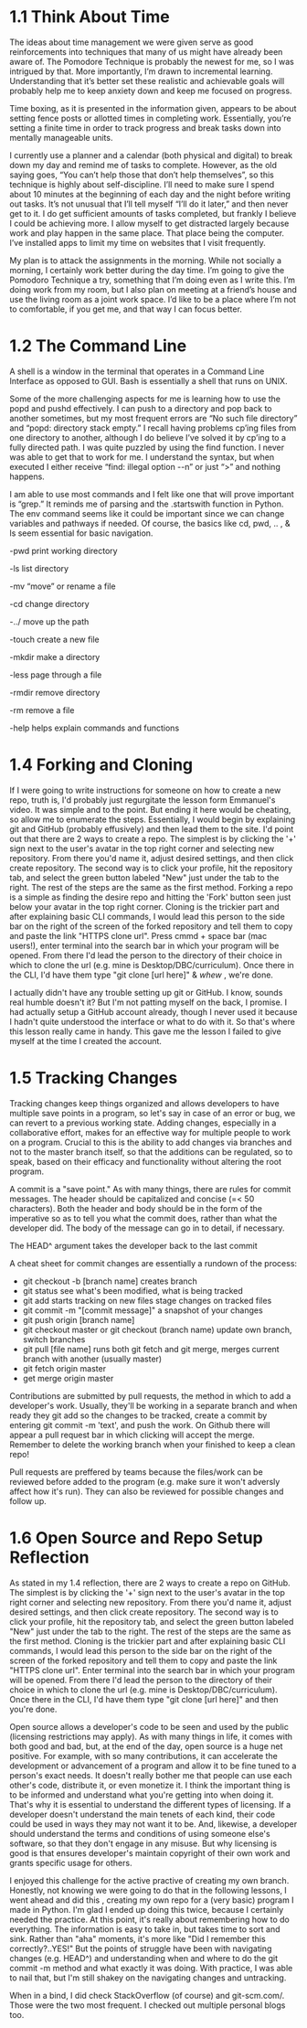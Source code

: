 # 1.1 Think About Time

The ideas about time management we were given serve as good reinforcements into techniques that many of us might have already been aware of. The Pomodore Technique is probably the newest for me, so I was intrigued by that. More importantly, I’m drawn to incremental learning. Understanding that it’s better set these realistic and achievable goals will probably help me to keep anxiety down and keep me focused on progress.

Time boxing, as it is presented in the information given, appears to be about setting fence posts or allotted times in completing work. Essentially, you’re setting a finite time in order to track progress and break tasks down into mentally manageable units.

I currently use a planner and a calendar (both physical and digital) to break down my day and remind me of tasks to complete. However, as the old saying goes, “You can’t help those that don’t help themselves”, so this technique is highly about self-discipline. I’ll need to make sure I spend about 10 minutes at the beginning of each day and the night before writing out tasks. It’s not unusual that I’ll tell myself “I’ll do it later,” and then never get to it. I do get sufficient amounts of tasks completed, but frankly I believe I could be achieving more. I allow myself to get distracted largely because work and play happen in the same place. That place being the computer. I’ve installed apps to limit my time on websites that I visit frequently.

My plan is to attack the assignments in the morning. While not socially a morning, I certainly work better during the day time. I’m going to give the Pomodoro Technique a try, something that I’m doing even as I write this. I’m doing work from my room, but I also plan on meeting at a friend’s house and use the living room as a joint work space. I’d like to be a place where I’m not to comfortable, if you get me, and that way I can focus better.

# 1.2 The Command Line

A shell is a window in the terminal that operates in a Command Line Interface as opposed to GUI. Bash is essentially a shell that runs on UNIX.

Some of the more challenging aspects for me is learning how to use the popd and pushd effectively. I can push to a directory and pop back to another sometimes, but my most frequent errors are “No such file directory” and “popd: directory stack empty.” I recall having problems cp’ing files from one directory to another, although I do believe I’ve solved it by cp’ing to a fully directed path. I was quite puzzled by using the find function. I never was able to get that to work for me. I understand the syntax, but when executed I either receive “find: illegal option --n” or just “>” and nothing happens.

I am able to use most commands and I felt like one that will prove important is “grep.” It reminds me of parsing and the .startswith function in Python. The env command seems like it could be important since we can change variables and pathways if needed. Of course, the basics like cd, pwd, .. , & ls seem essential for basic navigation.

-pwd print working directory

-ls list directory

-mv “move” or rename a file

-cd change directory

-../ move up the path

-touch create a new file

-mkdir make a directory

-less page through a file

-rmdir remove directory

-rm remove a file

-help helps explain commands and functions

# 1.4 Forking and Cloning

If I were going to write instructions for someone on how to create a new repo, truth is, I'd probably just regurgitate the lesson form Emmanuel's video.  It was simple and to the point.
But ending it here would be cheating, so allow me to enumerate the steps.  Essentially, I would begin by explaining git and GitHub (probably effusively) and then lead them to the site.  I'd point out that there are 2 ways to create a repo.  The simplest is by clicking the '+' sign next to the user's avatar in the top right corner and selecting new repository.  From there you'd name it, adjust desired settings, and then click create repository.  The second way is to click your profile, hit the repository tab, and select the green button labeled "New" just under the tab to the right.  The rest of the steps are the same as the first method.  Forking a repo is a simple as finding the desire repo and hitting the 'Fork' button seen just below your avatar in the top right corner.  Cloning is the trickier part and after explaining basic CLI commands, I would lead this person to the side bar on the right of the screen of the forked repository and tell them to copy and paste the link "HTTPS clone url".  Press cmmd + space bar (mac users!), enter terminal into the search bar in which your program will be opened.  From there I'd lead the person to the directory of their choice in which to clone the url (e.g. mine is Desktop/DBC/curriculum).  Once there in the CLI, I'd have them type "git clone [url here]" & *whew* , we're done.

I actually didn't have any trouble setting up git or GitHub.  I know, sounds real humble doesn't it?  But I'm not patting myself on the back, I promise.  I had actually setup a GitHub account already, though I never used it because I hadn't quite understood the interface or what to do with it.  So that's where this lesson really came in handy.  This gave me the lesson I failed to give myself at the time I created the account.

# 1.5 Tracking Changes

Tracking changes keep things organized and allows developers to have multiple save points in a program, so let's say in case of an error or bug, we can revert to a previous working state.  Adding changes, especially in a collaborative effort, makes for an effective way for multiple people to work on a program.  Crucial to this is the ability to add changes via branches and not to the master branch itself, so that the additions can be regulated, so to speak, based on their efficacy and functionality without altering the root program.

A commit is a "save point."  As with many things, there are rules for commit messages.  The header should be capitalized and concise (=< 50 characters).  Both the header and body should be in the form of the imperative so as to tell you what the commit does, rather than what the developer did.  The body of the message can go in to detail, if necessary.

The HEAD^ argument takes the developer back to the last commit

A cheat sheet for commit changes are essentially a rundown of the process:
  * git checkout -b [branch name]
    creates branch
  * git status
    see what's been modified, what is being tracked
  * git add
    starts tracking on new files
    stage changes on tracked files
  * git commit -m "[commit message]"
    a snapshot of your changes
  * git push origin [branch name]
  * git checkout master or git checkout (branch name)
    update own branch, switch branches
  * git pull [file name]
    runs both git fetch and git merge, merges current branch with another (usually master)
  * git fetch origin master
  * get merge origin master

Contributions are submitted by pull requests, the method in which to add a developer's work.  Usually, they'll be working in a separate branch and when ready they git add so the changes to be tracked, create a commit by entering git commit -m 'text', and push the work.  On Github there will appear a pull request bar in which clicking will accept the merge.  Remember to delete the working branch when your finished to keep a clean repo!

Pull requests are preffered by teams because the files/work can be reviewed before added to the program (e.g. make sure it won't adversly affect how it's run).  They can also be reviewed for possible changes and follow up.

# 1.6 Open Source and Repo Setup Reflection

As stated in my 1.4 reflection, there are 2 ways to create a repo on GitHub. The simplest is by clicking the '+' sign next to the user's avatar in the top right corner and selecting new repository.  From there you'd name it, adjust desired settings, and then click create repository.  The second way is to click your profile, hit the repository tab, and select the green button labeled "New" just under the tab to the right.  The rest of the steps are the same as the first method.  Cloning is the trickier part and after explaining basic CLI commands, I would lead this person to the side bar on the right of the screen of the forked repository and tell them to copy and paste the link "HTTPS clone url".  Enter terminal into the search bar in which your program will be opened.  From there I'd lead the person to the directory of their choice in which to clone the url (e.g. mine is Desktop/DBC/curriculum).  Once there in the CLI, I'd have them type "git clone [url here]" and then you're done.

Open source allows a developer's code to be seen and used by the public (licensing restrictions may apply).  As with many things in life, it comes with both good and bad, but, at the end of the day, open source is a huge net positive.  For example, with so many contributions, it can accelerate the development or advancement of a program and allow it to be fine tuned to a person's exact needs. It doesn't really bother me that people can use each other's code, distribute it, or even monetize it.  I think the important thing is to be informed and understand what you're getting into when doing it. That's why it is essential to understand the different types of licensing.  If a developer doesn't understand the main tenets of each kind, their code could be used in ways they may not want it to be.  And, likewise, a developer should understand the terms and conditions of using someone else's software, so that they don't engage in any misuse.  But why licensing is good is that ensures developer's maintain copyright of their own work and grants specific usage for others.

I enjoyed this challenge for the active practive of creating my own branch.  Honestly, not knowing we were going to do that in the following lessons, I went ahead and did this , creating my own repo for a (very basic) program I made in Python.  I'm glad I ended up doing this twice, because I certainly needed the practice.  At this point, it's really about remembering how to do everything.  The information is easy to take in, but takes time to sort and sink.  Rather than "aha" moments, it's more like "Did I remember this correctly?..YES!"  But the points of struggle have been with navigating changes (e.g. HEAD^) and understanding when and where to do the git commit -m method and what exactly it was doing.  With practice, I was able to nail that, but I'm still shakey on the navigating changes and untracking.

When in a bind, I did check StackOverflow (of course) and git-scm.com/.  Those were the two most frequent.  I checked out multiple personal blogs too.